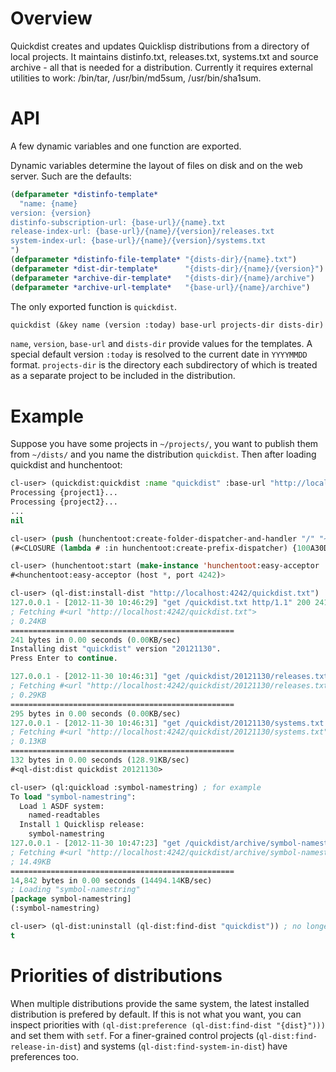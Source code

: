 # Overview

Quickdist creates and updates Quicklisp distributions from a directory of local projects.  It maintains distinfo.txt, releases.txt, systems.txt and source archive - all that is needed for a distribution.  Currently it requires external utilities to work: /bin/tar, /usr/bin/md5sum, /usr/bin/sha1sum.

# API

A few dynamic variables and one function are exported.

Dynamic variables determine the layout of files on disk and on the web server.  Such are the defaults:

```lisp
(defparameter *distinfo-template*
  "name: {name}
version: {version}
distinfo-subscription-url: {base-url}/{name}.txt
release-index-url: {base-url}/{name}/{version}/releases.txt
system-index-url: {base-url}/{name}/{version}/systems.txt
")
(defparameter *distinfo-file-template* "{dists-dir}/{name}.txt")
(defparameter *dist-dir-template*      "{dists-dir}/{name}/{version}")
(defparameter *archive-dir-template*   "{dists-dir}/{name}/archive")
(defparameter *archive-url-template*   "{base-url}/{name}/archive")
```

The only exported function is `quickdist`.

```lisp
quickdist (&key name (version :today) base-url projects-dir dists-dir)
```

`name`, `version`, `base-url` and `dists-dir` provide values for the templates.  A special default version `:today` is resolved to the current date in `YYYYMMDD` format.  `projects-dir` is the directory each subdirectory of which is treated as a separate project to be included in the distribution.

# Example

Suppose you have some projects in `~/projects/`, you want to publish them from `~/dists/` and you name the distribution `quickdist`.  Then after loading quickdist and hunchentoot:

```lisp
cl-user> (quickdist:quickdist :name "quickdist" :base-url "http://localhost:4242/" :projects-dir "~/projects" :dists-dir "~/dists")
Processing {project1}...
Processing {project2}...
...
nil

cl-user> (push (hunchentoot:create-folder-dispatcher-and-handler "/" "~/dists/") hunchentoot:*dispatch-table*)
(#<CLOSURE (lambda # :in hunchentoot:create-prefix-dispatcher) {100A30DEAB}> hunchentoot:dispatch-easy-handlers)

cl-user> (hunchentoot:start (make-instance 'hunchentoot:easy-acceptor :port 4242))
#<hunchentoot:easy-acceptor (host *, port 4242)>

cl-user> (ql-dist:install-dist "http://localhost:4242/quickdist.txt")
127.0.0.1 - [2012-11-30 10:46:29] "get /quickdist.txt http/1.1" 200 241 "-" "quicklisp-client/2012112500 SBCL/1.1.0"
; Fetching #<url "http://localhost:4242/quickdist.txt">
; 0.24KB
==================================================
241 bytes in 0.00 seconds (0.00KB/sec)
Installing dist "quickdist" version "20121130".
Press Enter to continue.

127.0.0.1 - [2012-11-30 10:46:31] "get /quickdist/20121130/releases.txt http/1.1" 200 295 "-" "quicklisp-client/2012112500 SBCL/1.1.0"
; Fetching #<url "http://localhost:4242/quickdist/20121130/releases.txt">
; 0.29KB
==================================================
295 bytes in 0.00 seconds (0.00KB/sec)
127.0.0.1 - [2012-11-30 10:46:31] "get /quickdist/20121130/systems.txt http/1.1" 200 132 "-" "quicklisp-client/2012112500 SBCL/1.1.0"
; Fetching #<url "http://localhost:4242/quickdist/20121130/systems.txt">
; 0.13KB
==================================================
132 bytes in 0.00 seconds (128.91KB/sec)
#<ql-dist:dist quickdist 20121130>

cl-user> (ql:quickload :symbol-namestring) ; for example
To load "symbol-namestring":
  Load 1 ASDF system:
    named-readtables
  Install 1 Quicklisp release:
    symbol-namestring
127.0.0.1 - [2012-11-30 10:47:23] "get /quickdist/archive/symbol-namestring-20120812.tgz http/1.1" 200 14842 "-" "quicklisp-client/2012112500 SBCL/1.1.0"
; Fetching #<url "http://localhost:4242/quickdist/archive/symbol-namestring-20120812.tgz">
; 14.49KB
==================================================
14,842 bytes in 0.00 seconds (14494.14KB/sec)
; Loading "symbol-namestring"
[package symbol-namestring]
(:symbol-namestring)

cl-user> (ql-dist:uninstall (ql-dist:find-dist "quickdist")) ; no longer want this dist
t
```

# Priorities of distributions

When multiple distributions provide the same system, the latest installed distribution is prefered by default.  If this is not what you want, you can inspect priorities with `(ql-dist:preference (ql-dist:find-dist "{dist}")))` and set them with `setf`.  For a finer-grained control projects (`ql-dist:find-release-in-dist`) and systems (`ql-dist:find-system-in-dist`) have preferences too.
